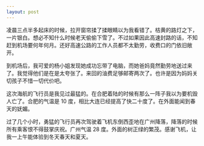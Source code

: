 ```yaml
---
layout: post
---
```


凌晨三点半多起床的时候，拉开窗帘揉了揉眼睛以为我看错了。桔黄的路灯之下，一片银白。想必不知什么时候老天偷偷下雪了。不过如果因此高速封路的话，不知赶到机场要何年何月。还好高速公路的工作人员都不太勤劳，收费口的门依旧敞开。

到机场后，我可爱的杨小姐发现她成功忘带了电脑，而她爸妈竟然勤劳地送过来了。我觉得他们是在是太夸张了。来回的油费足够邮寄两次了。也许是因为妈妈关切孩子不惜一切代价吧。

这次海航的飞行员是我见过最猛的。在合肥着陆的时候有那么一阵子我以为要机毁人亡了。合肥的气温是 10 度，相比大连已经提高了快二十度了。在外面能闻到春天的妩媚。

过了几个小时，勇猛的飞行员再次驾驶着飞机东倒西歪地在广州降落，降落的时候所有乘客恨不得鼓掌庆祝。广州气温 28 度。外面的树正绿的繁茂。感谢飞机，让我一上午能体验到冬天春天和夏天。
